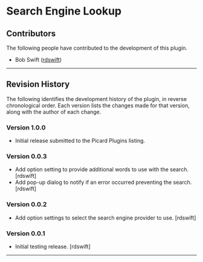 # Search Engine Lookup

## Contributors

The following people have contributed to the development of this plugin.

* Bob Swift ([rdswift](https://github.com/rdswift/))

---

## Revision History

The following identifies the development history of the plugin, in reverse chronological order.  Each version lists the changes made for that version, along with the author of each change.

### Version 1.0.0

* Initial release submitted to the Picard Plugins listing.

### Version 0.0.3

* Add option setting to provide additional words to use with the search. \[rdswift\]
* Add pop-up dialog to notify if an error occurred preventing the search. \[rdswift\]

### Version 0.0.2

* Add option settings to select the search engine provider to use. \[rdswift\]

### Version 0.0.1

* Initial testing release. \[rdswift\]

---
